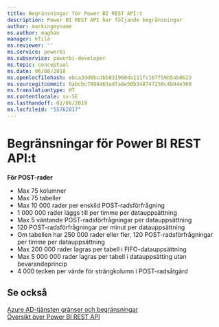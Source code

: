 ```yaml
---
title: Begränsningar för Power BI REST API:t
description: Power BI REST API har följande begränsningar
author: markingmyname
ms.author: maghan
manager: kfile
ms.reviewer: ''
ms.service: powerbi
ms.subservice: powerbi-developer
ms.topic: conceptual
ms.date: 06/08/2018
ms.openlocfilehash: ebca3dd6bcdbb831960da111fc167f59b5ab0623
ms.sourcegitcommit: 0abcbc7898463adfa6e50b348747256c4b94e360
ms.translationtype: HT
ms.contentlocale: sv-SE
ms.lasthandoff: 02/06/2019
ms.locfileid: "55762017"
---
```

# <a name="power-bi-rest-api-limitations"></a>Begränsningar för Power BI REST API:t  
  
**För POST-rader**
  
* Max 75 kolumner
* Max 75 tabeller
* Max 10 000 rader per enskild POST-radsförfrågning  
* 1 000 000 rader läggs till per timme per datauppsättning  
* Max 5 väntande POST-radsförfrågningar per datauppsättning  
* 120 POST-radsförfrågningar per minut per datauppsättning
* Om tabellen har 250 000 rader eller fler, 120 POST-radsförfrågningar per timme per datauppsättning
* Max 200 000 rader lagras per tabell i FIFO-datauppsättning
* Max 5 000 000 rader lagras per tabell i datauppsätting utan bevarandeprincip  
* 4 000 tecken per värde för strängkolumn i POST-radsåtgärd
  
## <a name="see-also"></a>Se också

[Azure AD-tjänsten gränser och begränsningar](https://docs.microsoft.com/azure/active-directory/active-directory-service-limits-restrictions)   
[Översikt över Power BI REST API](https://docs.microsoft.com/rest/api/power-bi/)